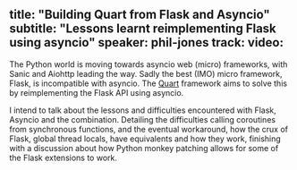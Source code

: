 title: "Building Quart from Flask and Asyncio"
subtitle: "Lessons learnt reimplementing Flask using asyncio"
speaker: phil-jones
track: 
video:
---
The Python world is moving towards asyncio web (micro) frameworks, with Sanic and Aiohttp leading the way. Sadly the best (IMO) micro framework, Flask, is incompatible with asyncio. The [Quart](https://gitlab.com/pgjones/quart) framework aims to solve this by reimplementing the Flask API using asyncio. 

I intend to talk about the lessons and difficulties encountered with Flask, Asyncio and the combination. Detailing the difficulties calling coroutines from synchronous functions, and the eventual workaround, how the crux of Flask, global thread locals, have equivalents and how they work, finishing with a discussion about how Python monkey patching allows for some of the Flask extensions to work.